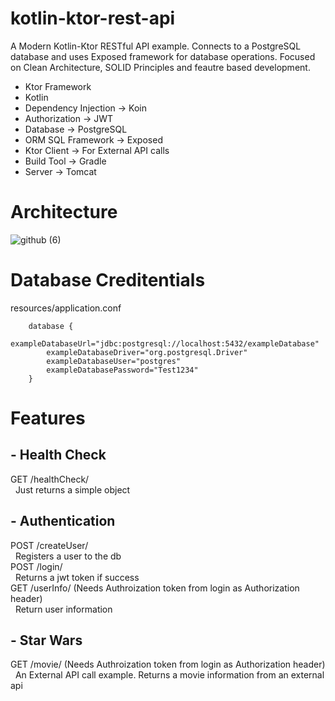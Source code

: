 # kotlin-ktor-rest-api
A Modern Kotlin-Ktor RESTful API example. Connects to a PostgreSQL database and uses Exposed framework for database operations. Focused on Clean Architecture, SOLID Principles and feautre based development.

- Ktor Framework
- Kotlin
- Dependency Injection -> Koin
- Authorization -> JWT
- Database -> PostgreSQL
- ORM SQL Framework -> Exposed
- Ktor Client -> For External API calls
- Build Tool -> Gradle
- Server -> Tomcat

# Architecture
![github (6)](https://user-images.githubusercontent.com/86873858/131125468-99d372c5-2b55-473b-9f12-0fbd2c7e9bf7.png)

# Database Creditentials
resources/application.conf
```
    database {
        exampleDatabaseUrl="jdbc:postgresql://localhost:5432/exampleDatabase"
        exampleDatabaseDriver="org.postgresql.Driver"
        exampleDatabaseUser="postgres"
        exampleDatabasePassword="Test1234"
    }
```
# Features
## - Health Check
GET /healthCheck/</br>
 &nbsp; Just returns a simple object</br>
## - Authentication
POST /createUser/</br>
 &nbsp; Registers a user to the db</br>
POST /login/</br>
 &nbsp; Returns a jwt token if success</br>
GET /userInfo/ (Needs Authroization token from login as Authorization header)</br>
 &nbsp; Return user information</br>
## - Star Wars
GET /movie/ (Needs Authroization token from login as Authorization header)</br>
 &nbsp; An External API call example. Returns a movie information from an external api
